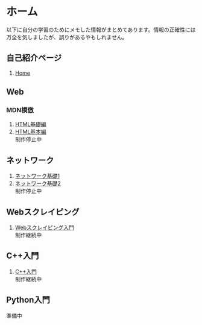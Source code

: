 # ホーム
以下に自分の学習のためにメモした情報がまとめてあります。情報の正確性には万全を気しましたが、誤りがあるやもしれません。
## 自己紹介ページ
1. [Home](okoge.html)
## Web
### MDN模倣
1. [HTML基礎編](web/html1.html)
2. [HTML基本編](web/next_step.html)     
制作停止中
## ネットワーク
1. [ネットワーク基礎1](network/network01.md)
2. [ネットワーク基礎2](network/network02.md)  
制作停止中
## Webスクレイピング
1. [Webスクレイピング入門](scraping/selenium01.md)  
制作継続中
## C++入門
1. [C++入門](cpp/cpp01.md)  
制作継続中
## Python入門
準備中